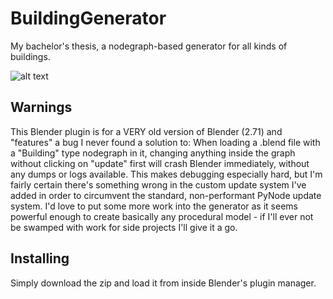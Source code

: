 # BuildingGenerator
My bachelor's thesis, a nodegraph-based generator for all kinds of buildings.

![alt text](https://i.imgur.com/9IfAlzf.png)


## Warnings

This Blender plugin is for a VERY old version of Blender (2.71) and "features" a bug I never found a solution to:
When loading a .blend file with a "Building" type nodegraph in it, changing anything inside the graph without clicking on "update" first will crash Blender immediately, without any dumps or logs available. This makes debugging especially hard, but I'm fairly certain there's something wrong in the custom update system I've added in order to circumvent the standard, non-performant PyNode update system. I'd love to put some more work into the generator as it seems powerful enough to create basically any procedural model - if I'll ever not be swamped with work for side projects I'll give it a go.


## Installing

Simply download the zip and load it from inside Blender's plugin manager.
